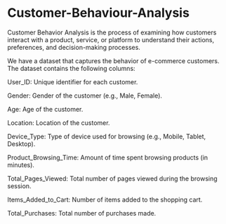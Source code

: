 # Customer-Behaviour-Analysis

Customer Behavior Analysis is the process of examining how customers interact with a product, service, or platform to understand their actions, preferences, and decision-making processes.

We have a dataset that captures the behavior of e-commerce customers. The dataset contains the following columns:

User_ID: Unique identifier for each customer.

Gender: Gender of the customer (e.g., Male, Female).

Age: Age of the customer.

Location: Location of the customer.

Device_Type: Type of device used for browsing (e.g., Mobile, Tablet, Desktop).

Product_Browsing_Time: Amount of time spent browsing products (in minutes).

Total_Pages_Viewed: Total number of pages viewed during the browsing session.

Items_Added_to_Cart: Number of items added to the shopping cart.

Total_Purchases: Total number of purchases made.

